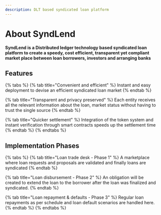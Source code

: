 ```yaml
---
description: DLT based syndicated loan platform
---
```


# About SyndLend

**SyndLend is a Distributed ledger technology based syndicated loan platform to create a speedy, cost efficient, transparent yet compliant market place between loan borrowers, investors and arranging banks**

## Features

{% tabs %}
{% tab title="Convenient and efficient" %}
Instant and easy deployment to devise an efficient syndicated loan market
{% endtab %}

{% tab title="Transparent and privacy preserved" %}
Each entity receives all the relevant information about the loan, market status without having to trust the single source
{% endtab %}

{% tab title="Quicker settlement" %}
Integration of the token system and instant verification through smart contracts speeds up the settlement time
{% endtab %}
{% endtabs %}

## Implementation Phases

{% tabs %}
{% tab title="Loan trade desk - Phase 1" %}
A marketplace where loan requests and proposals are validated and finally loans are syndicated
{% endtab %}

{% tab title="Loan disbursement - Phase 2" %}
An obligation will be created to extend the loan to the borrower after the loan was finalized and syndicated.
{% endtab %}

{% tab title="Loan repayment & defaults - Phase 3" %}
Regular loan repayments as per schedule and loan default scenarios are handled here.
{% endtab %}
{% endtabs %}


